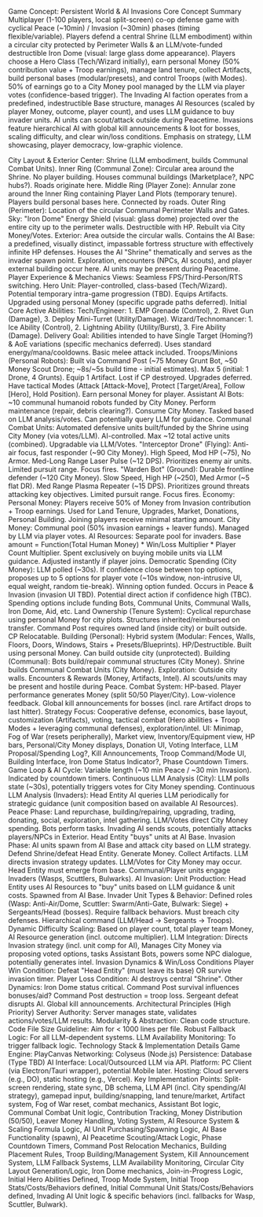 Game Concept: Persistent World & AI Invasions
Core Concept Summary
Multiplayer (1-100 players, local split-screen) co-op defense game with cyclical Peace (~10min) / Invasion (~30min) phases (timing flexible/variable). Players defend a central Shrine (LLM embodiment) within a circular city protected by Perimeter Walls & an LLM/vote-funded destructible Iron Dome (visual: large glass dome appearance). Players choose a Hero Class (Tech/Wizard initially), earn personal Money (50% contribution value + Troop earnings), manage land tenure, collect Artifacts, build personal bases (modular/presets), and control Troops (with Modes). 50% of earnings go to a City Money pool managed by the LLM via player votes (confidence-based trigger). The Invading AI faction operates from a predefined, indestructible Base structure, manages AI Resources (scaled by player Money, outcome, player count), and uses LLM guidance to buy invader units. AI units can scout/attack outside during Peacetime. Invasions feature hierarchical AI with global kill announcements & loot for bosses, scaling difficulty, and clear win/loss conditions. Emphasis on strategy, LLM showcasing, player democracy, low-graphic violence.

City Layout & Exterior
Center: Shrine (LLM embodiment, builds Communal Combat Units).
Inner Ring (Communal Zone): Circular area around the Shrine. No player building. Houses communal buildings (Marketplace?, NPC hubs?). Roads originate here.
Middle Ring (Player Zone): Annular zone around the Inner Ring containing Player Land Plots (temporary tenure). Players build personal bases here. Connected by roads.
Outer Ring (Perimeter): Location of the circular Communal Perimeter Walls and Gates.
Sky: "Iron Dome" Energy Shield (visual: glass dome) projected over the entire city up to the perimeter walls. Destructible with HP. Rebuilt via City Money/Votes.
Exterior: Area outside the circular walls. Contains the AI Base: a predefined, visually distinct, impassable fortress structure with effectively infinite HP defenses. Houses the AI "Shrine" thematically and serves as the invader spawn point. Exploration, encounters (NPCs, AI scouts), and player external building occur here. AI units may be present during Peacetime.
Player Experience & Mechanics
Views: Seamless FPS/Third-Person/RTS switching.
Hero Unit: Player-controlled, class-based (Tech/Wizard). Potential temporary intra-game progression (TBD). Equips Artifacts. Upgraded using personal Money (specific upgrade paths deferred).
Initial Core Active Abilities:
Tech/Engineer: 1. EMP Grenade (Control), 2. Rivet Gun (Damage), 3. Deploy Mini-Turret (Utility/Damage).
Wizard/Technomancer: 1. Ice Ability (Control), 2. Lightning Ability (Utility/Burst), 3. Fire Ability (Damage).
Delivery Goal: Abilities intended to have Single Target (Homing?) & AoE variations (specific mechanics deferred). Uses standard energy/mana/cooldowns. Basic melee attack included.
Troops/Minions (Personal Robots): Built via Command Post (~75 Money Grunt Bot, ~50 Money Scout Drone; ~8s/~5s build time - initial estimates). Max 5 (initial: 1 Drone, 4 Grunts). Equip 1 Artifact. Lost if CP destroyed. Upgrades deferred. Have tactical Modes (Attack [Attack-Move], Protect [Target/Area], Follow [Hero], Hold Position). Earn personal Money for player.
Assistant AI Bots: ~10 communal humanoid robots funded by City Money. Perform maintenance (repair, debris clearing?). Consume City Money. Tasked based on LLM analysis/votes. Can potentially query LLM for guidance.
Communal Combat Units: Automated defensive units built/funded by the Shrine using City Money (via votes/LLM). AI-controlled. Max ~12 total active units (combined). Upgradable via LLM/Votes.
"Interceptor Drone" (Flying): Anti-air focus, fast responder (~90 City Money). High Speed, Mod HP (~75), No Armor. Med-Long Range Laser Pulse (~12 DPS). Prioritizes enemy air units. Limited pursuit range. Focus fires.
"Warden Bot" (Ground): Durable frontline defender (~120 City Money). Slow Speed, High HP (~250), Med Armor (~5 flat DR). Med Range Plasma Repeater (~15 DPS). Prioritizes ground threats attacking key objectives. Limited pursuit range. Focus fires.
Economy:
Personal Money: Players receive 50% of Money from Invasion contribution + Troop earnings. Used for Land Tenure, Upgrades, Market, Donations, Personal Building. Joining players receive minimal starting amount.
City Money: Communal pool (50% invasion earnings + leaver funds). Managed by LLM via player votes.
AI Resources: Separate pool for invaders. Base amount = Function(Total Human Money) * Win/Loss Multiplier * Player Count Multiplier. Spent exclusively on buying mobile units via LLM guidance. Adjusted instantly if player joins.
Democratic Spending (City Money): LLM polled (~30s). If confidence close between top options, proposes up to 5 options for player vote (~10s window, non-intrusive UI, equal weight, random tie-break). Winning option funded. Occurs in Peace & Invasion (invasion UI TBD). Potential direct action if confidence high (TBC). Spending options include funding Bots, Communal Units, Communal Walls, Iron Dome, Aid, etc.
Land Ownership (Tenure System): Cyclical repurchase using personal Money for city plots. Structures inherited/reimbursed on transfer. Command Post requires owned land (inside city) or built outside. CP Relocatable.
Building (Personal): Hybrid system (Modular: Fences, Walls, Floors, Doors, Windows, Stairs + Presets/Blueprints). HP/Destructible. Built using personal Money. Can build outside city (unprotected).
Building (Communal): Bots build/repair communal structures (City Money). Shrine builds Communal Combat Units (City Money).
Exploration: Outside city walls. Encounters & Rewards (Money, Artifacts, Intel). AI scouts/units may be present and hostile during Peace.
Combat System: HP-based. Player performance generates Money (split 50/50 Player/City). Low-violence feedback. Global kill announcements for bosses (incl. rare Artifact drops to last hitter).
Strategy Focus: Cooperative defense, economics, base layout, customization (Artifacts), voting, tactical combat (Hero abilities + Troop Modes + leveraging communal defenses), exploration/intel.
UI: Minimap, Fog of War (resets peripherally), Market view, Inventory/Equipment view, HP bars, Personal/City Money displays, Donation UI, Voting Interface, LLM Proposal/Spending Log?, Kill Announcements, Troop Command/Mode UI, Building Interface, Iron Dome Status Indicator?, Phase Countdown Timers.
Game Loop & AI
Cycle: Variable length (~10 min Peace / ~30 min Invasion). Indicated by countdown timers.
Continuous LLM Analysis (City): LLM polls state (~30s), potentially triggers votes for City Money spending.
Continuous LLM Analysis (Invaders): Head Entity AI queries LLM periodically for strategic guidance (unit composition based on available AI Resources).
Peace Phase: Land repurchase, building/repairing, upgrading, trading, donating, social, exploration, intel gathering. LLM/Votes direct City Money spending. Bots perform tasks. Invading AI sends scouts, potentially attacks players/NPCs in Exterior. Head Entity "buys" units at AI Base.
Invasion Phase: AI units spawn from AI Base and attack city based on LLM strategy. Defend Shrine/defeat Head Entity. Generate Money. Collect Artifacts. LLM directs invasion strategy updates. LLM/Votes for City Money may occur. Head Entity must emerge from base. Communal/Player units engage Invaders (Wasps, Scuttlers, Bulwarks).
AI Invasion:
Unit Production: Head Entity uses AI Resources to "buy" units based on LLM guidance & unit costs. Spawned from AI Base.
Invader Unit Types & Behavior: Defined roles (Wasp: Anti-Air/Dome, Scuttler: Swarm/Anti-Gate, Bulwark: Siege) + Sergeants/Head (bosses). Require fallback behaviors. Must breach city defenses.
Hierarchical command (LLM/Head -> Sergeants -> Troops).
Dynamic Difficulty Scaling: Based on player count, total player team Money, AI Resource generation (incl. outcome multiplier).
LLM Integration: Directs Invasion strategy (incl. unit comp for AI), Manages City Money via proposing voted options, tasks Assistant Bots, powers some NPC dialogue, potentially generates intel.
Invasion Dynamics & Win/Loss Conditions
Player Win Condition: Defeat "Head Entity" (must leave its base) OR survive invasion timer.
Player Loss Condition: AI destroys central "Shrine".
Other Dynamics: Iron Dome status critical. Command Post survival influences bonuses/aid? Command Post destruction = troop loss. Sergeant defeat disrupts AI. Global kill announcements.
Architectural Principles (High Priority)
Server Authority: Server manages state, validates actions/votes/LLM results.
Modularity & Abstraction: Clean code structure.
Code File Size Guideline: Aim for < 1000 lines per file.
Robust Fallback Logic: For all LLM-dependent systems.
LLM Availability Monitoring: To trigger fallback logic.
Technology Stack & Implementation Details
Game Engine: PlayCanvas
Networking: Colyseus (Node.js)
Persistence: Database (Type TBD)
AI Interface: Local/Outsourced LLM via API.
Platform: PC Client (via Electron/Tauri wrapper), potential Mobile later.
Hosting: Cloud servers (e.g., DO), static hosting (e.g., Vercel).
Key Implementation Points: Split-screen rendering, state sync, DB schema, LLM API (incl. City spending/AI strategy), gamepad input, building/snapping, land tenure/market, Artifact system, Fog of War reset, combat mechanics, Assistant Bot logic, Communal Combat Unit logic, Contribution Tracking, Money Distribution (50/50), Leaver Money Handling, Voting System, AI Resource System & Scaling Formula Logic, AI Unit Purchasing/Spawning Logic, AI Base Functionality (spawn), AI Peacetime Scouting/Attack Logic, Phase Countdown Timers, Command Post Relocation Mechanics, Building Placement Rules, Troop Building/Management System, Kill Announcement System, LLM Fallback Systems, LLM Availability Monitoring, Circular City Layout Generation/Logic, Iron Dome mechanics, Join-in-Progress Logic, Initial Hero Abilities Defined, Troop Mode System, Initial Troop Stats/Costs/Behaviors defined, Initial Communal Unit Stats/Costs/Behaviors defined, Invading AI Unit logic & specific behaviors (incl. fallbacks for Wasp, Scuttler, Bulwark).